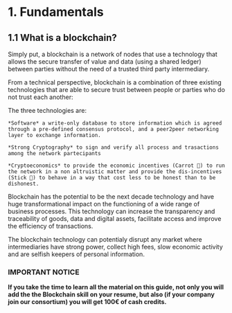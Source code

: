 # 1. Fundamentals

## 1.1 What is a blockchain?

Simply put, a blockchain is a network of nodes that use a technology that allows the secure transfer of value and data (using a shared ledger) between parties without the need of a trusted third party intermediary.

From a technical perspective, blockchain is a combination of three existing technologies that are able to secure trust between people or parties who do not trust each another:

The three technologies are:

    *Software* a write-only database to store information which is agreed through a pre-defined consensus protocol, and a peer2peer networking layer to exchange information.

    *Strong Cryptography* to sign and verify all process and trasactions among the network partecipants

    *Cryptoeconomics* to provide the economic incentives (Carrot 🥕) to run the network in a non altruistic matter and provide the dis-incentives (Stick 🏑) to behave in a way that cost less to be honest than to be dishonest.

Blockchain  has the potential to be the next decade technology and have huge transformational impact on the functioning of a wide range of business processes. This technology can increase the transparency and traceability of goods, data and digital assets, facilitate access and improve the efficiency of transactions.

The blockchain technology can potentialy disrupt any market where intermediaries have strong power, collect high fees, slow economic activity and are selfish keepers of personal information.

### IMPORTANT NOTICE
**If you take the time to learn all the material on this guide, not only you will add the the Blockchain skill on your resume, but also (if your company join our consortium) you will get 100€ of cash credits.**


